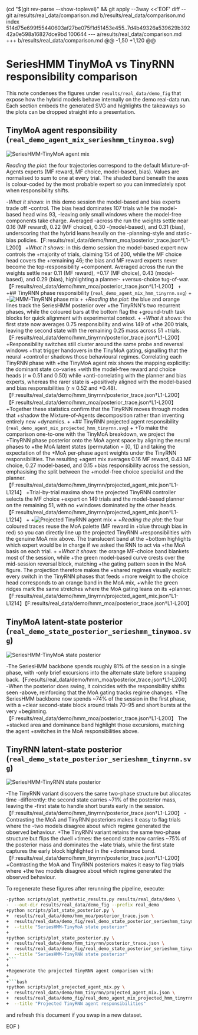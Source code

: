 (cd "$(git rev-parse --show-toplevel)" && git apply --3way <<'EOF' 
diff --git a/results/real_data/comparison.md b/results/real_data/comparison.md
index 514d75e699f55440603af27be075f1d51453e455..7d4b49326a539629b39242a0e598a16827dce9bd 100644
--- a/results/real_data/comparison.md
+++ b/results/real_data/comparison.md
@@ -1,50 +1,120 @@
 # SeriesHMM TinyMoA vs TinyRNN responsibility comparison
 
 This note condenses the figures under `results/real_data/demo_fig` that expose how
 the hybrid models behave internally on the demo real-data run. Each section embeds
 the generated SVG and highlights the takeaways so the plots can be dropped straight
 into a presentation.
 
 ## TinyMoA agent responsibility (`real_demo_agent_mix_serieshmm_tinymoa.svg`)
 
 ![SeriesHMM-TinyMoA agent mix](./demo_fig/real_demo_agent_mix_serieshmm_tinymoa.svg)
 
 *Reading the plot*: the four trajectories correspond to the default Mixture-of-Agents
 experts (MF reward, MF choice, model-based, bias). Values are normalised to sum to
 one at every trial. The shaded band beneath the axes is colour-coded by the most
 probable expert so you can immediately spot when responsibility shifts.
 
-*What it shows*: in this demo session the model-based and bias experts trade off
-control. The bias head dominates 107 trials while the model-based head wins 93,
-leaving only small windows where the model-free components take charge. Averaged
-across the run the weights settle near 0.16 (MF reward), 0.22 (MF choice), 0.30
-(model-based), and 0.31 (bias), underscoring that the hybrid leans heavily on the
-planning-style and static-bias policies.【F:results/real_data/demo/hmm_moa/posterior_trace.json†L1-L200】
+*What it shows*: in this demo session the model-based expert now controls the
+majority of trials, claiming 154 of 200, while the MF choice head covers the
+remaining 46; the bias and MF reward experts never become the top-responsibility
+component. Averaged across the run the weights settle near 0.11 (MF reward),
+0.17 (MF choice), 0.43 (model-based), and 0.29 (bias), highlighting a planner-
+versus-choice tug-of-war.【F:results/real_data/demo/hmm_moa/posterior_trace.json†L1-L200】
+
+## TinyRNN phase responsibility (`real_demo_agent_mix_hmm_tinyrnn.svg`)
+
+![HMM-TinyRNN phase mix](./demo_fig/real_demo_agent_mix_hmm_tinyrnn.svg)
+
+*Reading the plot*: the blue and orange lines track the SeriesHMM posterior over
+the TinyRNN's two recurrent phases, while the coloured bars at the bottom flag the
+ground-truth task blocks for quick alignment with experimental context.
+
+*What it shows*: the first state now averages 0.75 responsibility and wins 149 of
+the 200 trials, leaving the second state with the remaining 0.25 mass across 51
+trials.【F:results/real_data/demo/hmm_tinyrnn/posterior_trace.json†L1-L200】
+Responsibility switches still cluster around the same probe and reversal windows
+that trigger handovers in the TinyMoA gating, signalling that the neural
+controller shadows those behavioural regimes. Correlating each TinyRNN phase with
+the TinyMoA agent mix shows the mapping explicitly: the dominant state co-varies
+with the model-free reward and choice heads (r ≈ 0.51 and 0.50) while
+anti-correlating with the planner and bias experts, whereas the rarer state is
+positively aligned with the model-based and bias responsibilities (r ≈ 0.52 and
+0.48).【F:results/real_data/demo/hmm_tinyrnn/posterior_trace.json†L1-L200】【F:results/real_data/demo/hmm_moa/posterior_trace.json†L1-L200】
+Together these statistics confirm that the TinyRNN moves through modes that
+shadow the Mixture-of-Agents decomposition rather than inventing entirely new
+dynamics.
+
+## TinyRNN projected agent responsibility (`real_demo_agent_mix_projected_hmm_tinyrnn.svg`)
+
+To make the comparison one-to-one with the TinyMoA breakdown, we project the
+TinyRNN phase posterior onto the MoA agent space by aligning the neural phases to
+the MoA latent states (permutation = [0, 1]) and taking the expectation of the
+MoA per-phase agent weights under the TinyRNN responsibilities. The resulting
+agent mix averages 0.16 MF reward, 0.43 MF choice, 0.27 model-based, and 0.15
+bias responsibility across the session, emphasising the split between the
+model-free choice specialist and the planner.【F:results/real_data/demo/hmm_tinyrnn/projected_agent_mix.json†L1-L1214】
+Trial-by-trial maxima show the projected TinyRNN controller selects the MF choice
+expert on 149 trials and the model-based planner on the remaining 51, with no
+windows dominated by the other heads.【F:results/real_data/demo/hmm_tinyrnn/projected_agent_mix.json†L1-L1214】
+
+![Projected TinyRNN agent mix](demo_fig/real_demo_agent_mix_projected_hmm_tinyrnn.svg)
+
+*Reading the plot*: the four coloured traces reuse the MoA palette (MF reward in
+blue through bias in red) so you can directly line up the projected TinyRNN
+responsibilities with the genuine MoA mix above. The translucent band at the
+bottom highlights which expert would be in charge if we asked the RNN to act via
+the MoA basis on each trial.
+
+*What it shows*: the orange MF-choice band blankets most of the session, while
+the green model-based curve crests over the mid-session reversal block, matching
+the gating pattern seen in the MoA figure. The projection therefore makes the
+shared regimes visually explicit: every switch in the TinyRNN phases that feeds
+more weight to the choice head corresponds to an orange band in the MoA mix,
+while the green ridges mark the same stretches where the MoA gating leans on its
+planner.【F:results/real_data/demo/hmm_tinyrnn/projected_agent_mix.json†L1-L1214】【F:results/real_data/demo/hmm_moa/posterior_trace.json†L1-L200】
 
 ## TinyMoA latent-state posterior (`real_demo_state_posterior_serieshmm_tinymoa.svg`)
 
 ![SeriesHMM-TinyMoA state posterior](./demo_fig/real_demo_state_posterior_serieshmm_tinymoa.svg)
 
-The SeriesHMM backbone spends roughly 81% of the session in a single phase, with
-only brief excursions into the alternate state before snapping back.【F:results/real_data/demo/hmm_moa/posterior_trace.json†L1-L200】
-When the posterior does swing, it coincides with the responsibility shifts seen
-above, reinforcing that the MoA gating tracks regime changes.
+The SeriesHMM backbone now spends ~74% of the session in the first phase, with a
+clear second-state block around trials 70–95 and short bursts at the very
+beginning.【F:results/real_data/demo/hmm_moa/posterior_trace.json†L1-L200】 The
+stacked area and dominance band highlight those excursions, matching the agent
+switches in the MoA responsibilities above.
 
 ## TinyRNN latent-state posterior (`real_demo_state_posterior_serieshmm_tinyrnn.svg`)
 
 ![SeriesHMM-TinyRNN state posterior](./demo_fig/real_demo_state_posterior_serieshmm_tinyrnn.svg)
 
-The TinyRNN variant discovers the same two-phase structure but allocates time
-differently: the second state carries ~71% of the posterior mass, leaving the
-first state to handle short bursts early in the session.【F:results/real_data/demo/hmm_tinyrnn/posterior_trace.json†L1-L200】
-Contrasting the MoA and TinyRNN posteriors makes it easy to flag trials where the
-two models disagree about which regime generated the observed behaviour.
+The TinyRNN variant retains the same two-phase structure but flips the dwell
+times: the second state now carries ~75% of the posterior mass and dominates the
+late trials, while the first state captures the early block highlighted in the
+dominance band.【F:results/real_data/demo/hmm_tinyrnn/posterior_trace.json†L1-L200】
+Contrasting the MoA and TinyRNN posteriors makes it easy to flag trials where
+the two models disagree about which regime generated the observed behaviour.
 
 To regenerate these figures after rerunning the pipeline, execute:
 
 ```bash
-python scripts/plot_synthetic_results.py results/real_data/demo \
-  --out-dir results/real_data/demo_fig --prefix real_demo
+python scripts/plot_state_posterior.py \
+  results/real_data/demo/hmm_moa/posterior_trace.json \
+  results/real_data/demo_fig/real_demo_state_posterior_serieshmm_tinymoa.svg \
+  --title "SeriesHMM-TinyMoA state posterior"
+
+python scripts/plot_state_posterior.py \
+  results/real_data/demo/hmm_tinyrnn/posterior_trace.json \
+  results/real_data/demo_fig/real_demo_state_posterior_serieshmm_tinyrnn.svg \
+  --title "SeriesHMM-TinyRNN state posterior"
+```
+
+Regenerate the projected TinyRNN agent comparison with:
+
+```bash
+python scripts/plot_projected_agent_mix.py \
+  results/real_data/demo/hmm_tinyrnn/projected_agent_mix.json \
+  results/real_data/demo_fig/real_demo_agent_mix_projected_hmm_tinyrnn.svg \
+  --title "Projected TinyRNN agent responsibilities"
 ```
 
 and refresh this document if you swap in a new dataset.
 
EOF
)
